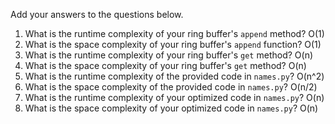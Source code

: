 Add your answers to the questions below.

1. What is the runtime complexity of your ring buffer's `append` method?
O(1)
2. What is the space complexity of your ring buffer's `append` function?
O(1)
3. What is the runtime complexity of your ring buffer's `get` method?
O(n)
4. What is the space complexity of your ring buffer's `get` method?
O(n)
5. What is the runtime complexity of the provided code in `names.py`?
O(n^2)
6. What is the space complexity of the provided code in `names.py`?
O(n/2)
7. What is the runtime complexity of your optimized code in `names.py`?
O(n)
8. What is the space complexity of your optimized code in `names.py`?
O(n)